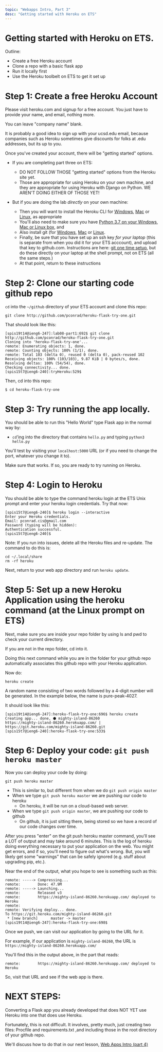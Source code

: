 ```yaml
---
topic: "Webapps Intro, Part 3"
desc: "Getting started with Heroku on ETS"
---
```


# Getting started with Heroku on ETS.

Outline:

* Create a free Heroku account
* Clone a repo with a basic flask app
* Run it locally first
* Use the Heroku toolbelt on ETS to get it set up

# Step 1: Create a free Heroku Account

Please visit heroku.com and signup for a free account.  You just have to provide your name, and email, nothing more.  

You can leave "company name" blank.

It is probably a good idea to sign up with your ucsd.edu email, because companies such as Heroku sometimes give discounts for folks at .edu addresses, but its up to you.

Once you've created your account, there will be "getting started" options.  

* If you are completing part three on ETS: 
    * DO NOT FOLLOW THOSE "getting started" options from the Heroku site yet.
    * Those are appropriate for using Heroku on your own machine, and they are appropriate for using Heroku with Django on Python.  WE AREN'T DOING EITHER OF THOSE YET!
    
* But if you are doing the lab *directly* on your own machine:
    * Then you will want to install the Heroku CLI for [Windows](https://devcenter.heroku.com/articles/heroku-cli#download-and-install), [Mac](https://devcenter.heroku.com/articles/heroku-cli#download-and-install) or [Linux](https://devcenter.heroku.com/articles/heroku-cli#download-and-install), as appropriate
    * You'll also need to make sure you have [Python 3.7 on your Windows, Mac or Linux box](https://www.python.org/downloads/), and
    * Also install git (for [Windows](https://git-scm.com/download/win), [Mac](https://git-scm.com/download/mac) or [Linux](https://git-scm.com/download/linux).
    * Finally, be sure that you have set up an ssh key *for your laptop* (this is separate from when you did it for your
        ETS acccount), and upload that key to github.com.  Instructions are here: 
        [git one time setup](http://ucsd-cse-spis-2019.github.io/topics/acms_git_one_time_setup/), but do these
        directly on your laptop at the shell prompt, not on ETS (all the same steps.)
    * At that point, return to these instructions
    



# Step 2:  Clone our starting code github repo

`cd` into the `~/github` directory of your ETS account and clone this repo:

```
git clone http://github.com/pconrad/heroku-flask-try-one.git
```

That should look like this:
```
[spis19t14@ieng6-247]:lab08-part1:692$ git clone http://github.com/pconrad/heroku-flask-try-one.git
Cloning into 'heroku-flask-try-one'...
remote: Enumerating objects: 1, done.
remote: Counting objects: 100% (1/1), done.
remote: Total 103 (delta 0), reused 0 (delta 0), pack-reused 102
Receiving objects: 100% (103/103), 9.87 KiB | 0 bytes/s, done.
Resolving deltas: 100% (54/54), done.
Checking connectivity... done.
[spis15t7@ieng6-240]:tryHeroku:529$ 
```

Then, cd into this repo:

```
$ cd heroku-flask-try-one
```  
  
# Step 3: Try running the app locally.

You should be able to run this "Hello World" type Flask app in the normal way by:

* `cd`'ing into the directory that contains `hello.py` and typing `python3 hello.py`

You'll test by visiting your `localhost:5000` URL (or if you need to change the port, whatever you change it to).

Make sure that works.  If so, you are ready to try running on Heroku.




# Step 4: Login to Heroku

You should be able to type the command heroku login at the ETS Unix prompt and enter your heroku login credentials.  Try that now:

```
[spis15t7@ieng6-240]$ heroku login --interactive
Enter your Heroku credentials.
Email: pconrad.cis@gmail.com
Password (typing will be hidden): 
Authentication successful.
[spis15t7@ieng6-240]$ 
```

Note: If you run into issues, delete all the Heroku files and re-update. The command to do this is:

```
cd ~/.local/share
rm -rf heroku
```

Next, return to your web app directory and run `heroku update`. 

# Step 5: Set up a new Heroku Application using the heroku command (at the Linux prompt on ETS)

Next, make sure you are inside your repo folder by using ls and pwd to check your current directory.

If you are not in the repo folder, cd into it. 

Doing this next command while you are in the folder for your github repo automatically associates this github repo with your Heroku application.

Now do:

```
heroku create
```

A random name consisting of two words followed by a 4-digit number will be generated.  In the example below, the name is pure-peak-4027.

It should look like this:

```
[spis19t14@ieng6-247]:heroku-flask-try-one:696$ heroku create
Creating app... done, ⬢ mighty-island-86260
https://mighty-island-86260.herokuapp.com/ | https://git.heroku.com/mighty-island-86260.git
[spis15t7@ieng6-240]:heroku-flask-try-one:533$ 
```

# Step 6: Deploy your code: `git push heroku master`


Now you can deploy your code by doing:

`git push heroku master`

* This is similar to, but different from when we do `git push origin master`
* When we type `git push heroku master` we are pushing our code to heroku
    * On heroku, it will be run on a cloud-based web server.
* When we type  `git push origin master`, we are pushing our code to github
    * On github, it is just sitting there, being stored so we have a record of our code changes over time.

After you press "enter" on the git push heroku master command, you'll see a LOT of output and may take around 6 minutes.  This is the log of heroku doing everything necessary to put your application on the web.  You might get errors, and if so, you'll need to figure out what's wrong.  But, you will likely get some "warnings" that can be safely ignored (e.g. stuff about upgrading pip, etc.).

Near the end of the output, what you hope to see is something such as this:
```
remote: -----> Compressing...
remote:        Done: 47.9M
remote: -----> Launching...
remote:        Released v3
remote:        https://mighty-island-86260.herokuapp.com/ deployed to Heroku
remote:
remote: Verifying deploy... done.
To https://git.heroku.com/mighty-island-86260.git
 * [new branch]      master -> master
[spis19t14@ieng6-247]:heroku-flask-try-one:698$
```

Once we push, we can visit our application by going to the URL for it.  

For example, if our application is `mighty-island-86260`, the URL is `https://mighty-island-86260.herokuapp.com/`

You'll find this in the output above, in the part that reads:

```
remote:        https://mighty-island-86260.herokuapp.com/ deployed to Heroku
```

So, visit that URL and see if the web app is there.

# NEXT STEPS:

Converting a Flask app you already developed that does NOT YET use Heroku into one that does use Heroku.

Fortunately, this is not difficult. It involves, pretty much, just creating two files: Procfile and requirements.txt ,and including those in the root directory of your github repo.

We'll discuss how to do that in our next lesson, [Web Apps Intro (part 4)](/webapps/webapps-intro-part-4/)
